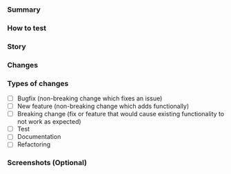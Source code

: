### Summary
<!--요약-->

### How to test
<!--어떻게 테스트하는지 혹은 어떻게 테스트할 건지 적어주세요.-->

### Story
<!--무엇에 대한 것인지-->

### Changes
<!--어떤 부분이 바뀌었는 지-->

### Types of changes
<!--[ ]안에 빈칸 대신 x를 입력해서 PR 종류를 체크해주세요. -->
- [ ] Bugfix (non-breaking change which fixes an issue)
- [ ] New feature (non-breaking change which adds functionally)
- [ ] Breaking change (fix or feature that would cause existing functionality to not work as expected)
- [ ] Test
- [ ] Documentation
- [ ] Refactoring

### Screenshots (Optional)

